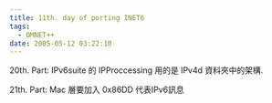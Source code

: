 ```yaml
---
title: 11th. day of porting INET6
tags:
  - OMNET++
date: 2005-05-12 03:22:10
---
```


20th. Part:
IPv6suite 的 IPProccessing 用的是 IPv4d 資料夾中的架構.

21th. Part:
Mac 層要加入 0x86DD 代表IPv6訊息